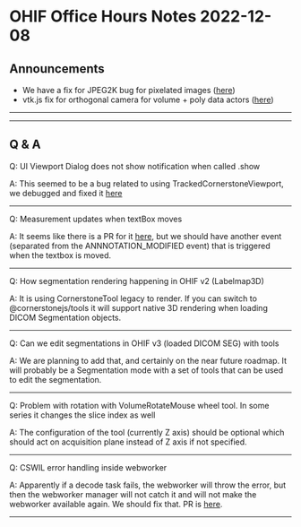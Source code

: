# OHIF Office Hours Notes 2022-12-08

## Announcements

- We have a fix for JPEG2K bug for pixelated images ([here](https://github.com/cornerstonejs/cornerstoneWADOImageLoader/pull/497))
- vtk.js fix for orthogonal camera for volume + poly data actors ([here](https://github.com/Kitware/vtk-js/pull/2656))

---

---

## Q & A

Q: UI Viewport Dialog does not show notification when called .show

A: This seemed to be a bug related to using TrackedCornerstoneViewport, we debugged and fixed it [here](https://github.com/OHIF/Viewers/pull/3071)

---

Q: Measurement updates when textBox moves

A: It seems like there is a PR for it [here](https://github.com/cornerstonejs/cornerstone3D-beta/pull/296), but
we should have another event (separated from the ANNNOTATION_MODIFIED event) that is triggered when the textbox is moved.

---

Q: How segmentation rendering happening in OHIF v2 (Labelmap3D)

A: It is using CornerstoneTool legacy to render. If you can switch to @cornerstonejs/tools it will support native
3D rendering when loading DICOM Segmentation objects.

---

Q: Can we edit segmentations in OHIF v3 (loaded DICOM SEG) with tools

A: We are planning to add that, and certainly on the near future roadmap. It will probably be a Segmentation
mode with a set of tools that can be used to edit the segmentation.

---

Q: Problem with rotation with VolumeRotateMouse wheel tool. In some series it changes the slice index as well

A: The configuration of the tool (currently Z axis) should be optional which should act on acquisition plane instead of Z axis if not specified.

---

Q: CSWIL error handling inside webworker

A: Apparently if a decode task fails, the webworker will throw the error, but then the webworker manager
will not catch it and will not make the webworker available again. We should fix that. PR is [here](https://github.com/cornerstonejs/cornerstoneWADOImageLoader/pull/492).

---
